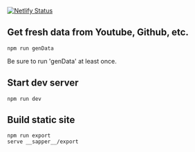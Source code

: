 [![Netlify Status](https://api.netlify.com/api/v1/badges/46232a65-6d4e-439e-b9b1-fa227a91f469/deploy-status)](https://app.netlify.com/sites/vibrant-wiles-601772/deploys)

## Get fresh data from Youtube, Github, etc.
    npm run genData
Be sure to run 'genData' at least once.

## Start dev server
    npm run dev

## Build static site
    npm run export
    serve __sapper__/export

